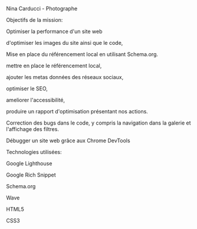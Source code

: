 Nina Carducci - Photographe 





Objectifs de la mission:




Optimiser la performance d'un site web

d'optimiser les images du site ainsi que le code,

Mise en place du référencement local en utilisant Schema.org.

mettre en place le référencement local,

ajouter les metas données des réseaux sociaux,

optimiser le SEO,

ameliorer l'accessibilité,

produire un rapport d'optimisation présentant nos actions.

Correction des bugs dans le code, y compris la navigation dans la galerie et l'affichage des filtres.

Débugger un site web grâce aux Chrome DevTools





Technologies utilisées:





Google Lighthouse

Google Rich Snippet

Schema.org

Wave

HTML5

CSS3
